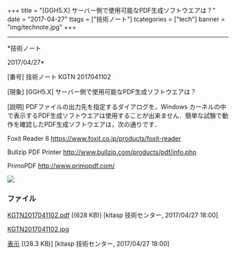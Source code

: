 ﻿+++
title = "[GGH5.X] サーバー側で使用可能なPDF生成ソフトウエアは？"
date = "2017-04-27"
ttags = ["技術ノート"]
tcategories = ["tech"]
banner = "img/technote.jpg"
+++

-----------------------------------------------------------------------------------------------------------------------------

*技術ノート

2017/04/27*


[番号]
技術ノート KGTN 2017041102

[現象]
[GGH5.X] サーバー側で使用可能なPDF生成ソフトウエアは？

[説明]
PDFファイルの出力先を指定するダイアログを，Windows
カーネルの中で表示するPDF生成ソフトウエアは使用することが出来ません．簡単な試験で動作を確認したPDF生成ソフトウエアは，次の通りです．

Foxit Reader 8
<https://www.foxit.co.jp/products/foxit-reader>

Bullzip PDF Printer
<http://www.bullzip.com/products/pdf/info.php>

PrimoPDF
<http://www.primopdf.com/>

![](http://techreport.kitasp.net/attachments/download/3492/KGTN2017041102.jpg)


### ファイル

 
 


[KGTN2017041102.pdf](http://techreport.kitasp.net/attachments/download/3491/KGTN2017041102.pdf)
 [(628 KB)] [kitasp 技術センター, 2017/04/27
18:00]

[KGTN2017041102.jpg](http://techreport.kitasp.net/attachments/download/3492/KGTN2017041102.jpg)

[表示](http://techreport.kitasp.net/attachments/3492/KGTN2017041102.jpg "表示")
 [(28.3 KB)] [kitasp 技術センター, 2017/04/27
18:00]


 


 

